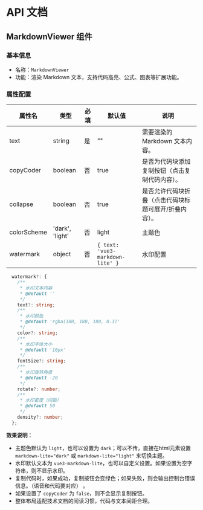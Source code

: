 
# API 文档

## MarkdownViewer 组件

### 基本信息
- 名称：`MarkdownViewer`
- 功能：渲染 Markdown 文本，支持代码高亮、公式、图表等扩展功能。


### 属性配置

| 属性名      | 类型            | 必填 | 默认值                         | 说明                                                  |
| ----------- | --------------- | ---- | ------------------------------ | ----------------------------------------------------- |
| text        | string          | 是   | ""                             | 需要渲染的 Markdown 文本内容。                        |
| copyCoder   | boolean         | 否   | true                           | 是否为代码块添加复制按钮（点击复制代码内容）。        |
| collapse    | boolean         | 否   | true                           | 是否允许代码块折叠（点击代码块标题可展开/折叠内容）。 |
| colorScheme | 'dark', 'light' | 否   | light                          | 主题色                                                |
| watermark   | object          | 否   | `{ text: 'vue3-markdown-lite' }` | 水印配置                                              |


```typescript
  watermark?: {
    /**
     * 水印文本内容
     * @default ''
     */
    text?: string;
    /**
     * 水印颜色
     * @default 'rgba(180, 180, 180, 0.3)'
     */
    color?: string;
    /**
     * 水印字体大小
     * @default '16px'
     */
    fontSize?: string;
    /**
     * 水印旋转角度
     * @default -20
     */
    rotate?: number;
    /**
     * 水印密度（间距）
     * @default 50
     */
    density?: number;
  };
```


**效果说明**：
- 主题色默认为 `light`，也可以设置为 `dark`；可以不传，直接在html元素设置 `markdown-lite="dark"` 或 `markdown-lite="light"` 来切换主题。
- 水印默认文本为 `vue3-markdown-lite`，也可以自定义设置。如果设置为空字符串，则不显示水印。
- 复制代码时，如果成功，复制按钮会变绿色；如果失败，则会输出控制台错误信息。（语音和代码要对应） 。
- 如果设置了 `copyCoder` 为 `false`，则不会显示复制按钮。
- 整体布局适配技术文档的阅读习惯，代码与文本间距合理。


